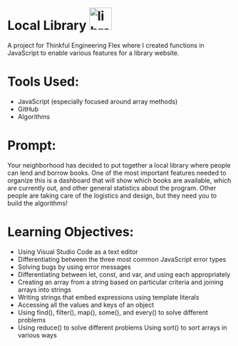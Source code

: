 # Local Library <img src="https://user-images.githubusercontent.com/109120202/198891529-986be944-942f-4f1f-8a1d-4ef20e784af8.png" alt="library" width="50" margin-top="20" />

A project for Thinkful Engineering Flex where I created functions in JavaScript to enable various features for a library website.

# Tools Used:
* JavaScript (especially focused around array methods)
* GitHub
* Algorithms

# Prompt:
Your neighborhood has decided to put together a local library where people can lend and borrow books. One of the most important features needed to organize this is a dashboard that will show which books are available, which are currently out, and other general statistics about the program. Other people are taking care of the logistics and design, but they need you to build the algorithms!

# Learning Objectives:
* Using Visual Studio Code as a text editor 
* Differentiating between the three most common JavaScript error types 
* Solving bugs by using error messages 
* Differentiating between let, const, and var, and using each appropriately 
* Creating an array from a string based on particular criteria and joining arrays into strings 
* Writing strings that embed expressions using template literals
* Accessing all the values and keys of an object 
* Using find(), filter(), map(), some(), and every() to solve different problems 
* Using reduce() to solve different problems Using sort() to sort arrays in various ways
